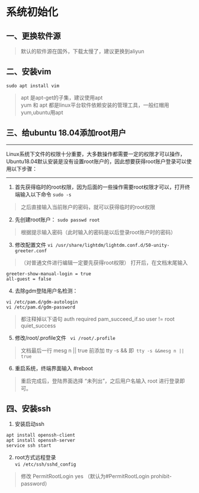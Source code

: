 # 系统初始化
## 一、更换软件源
> 默认的软件源在国外，下载太慢了，建议更换到aliyun
## 二、安装vim
``` sudo apt install vim  ```   
> apt 是apt-get的子集，建议使用apt  
> yum 和 apt 都是linux平台软件依赖安装的管理工具，一般红帽用yum,ubuntu用apt
## 三、给ubuntu 18.04添加root用户
***
Linux系统下文件的权限十分重要，大多数操作都需要一定的权限才可以操作，Ubuntu18.04默认安装是没有设置root账户的，因此想要获得root账户登录可以使用以下步骤：
***
1. 首先获得临时的root权限，因为后面的一些操作需要root权限才可以，打开终端输入以下命令
```sudo -s```
>之后直接输入当前账户的密码，就可以获得临时的root权限
2. 先创建root账户：
```sudo passwd root```
>根据提示输入密码（此时输入的密码是以后登录root账户时的密码）

3. 修改配置文件
```vi /usr/share/lightdm/lightdm.conf.d/50-unity-greeter.conf```
>（对普通文件进行编辑一定要先获得root权限）
打开后，在文档末尾输入
```
greeter-show-manual-login = true
all-guest = false
```
4. 去除gdm登陆用户名检测：
```
vi /etc/pam.d/gdm-autologin  
vi /etc/pam.d/gdm-password
```    
> 都注释掉以下语句 auth required pam_succeed_if.so user != root quiet_success  
5. 修改/root/.profile文件
``` vi /root/.profile```
>文档最后一行 mesg n || true 前添加  tty -s && 即``` tty -s &&mesg n || true```

6. 重启系统，终端界面输入 #reboot
>重启完成后，登陆界面选择 “未列出”，之后用户名输入 root 进行登录即可。
## 四、安装ssh
 1. 安装启动ssh
 ```
 apt install openssh-client   
 apt install openssh-server  
 service ssh start 
 ```
 2. root方式远程登录  
 ```vi /etc/ssh/sshd_config```
 > 修改 PermitRootLogin yes （默认为#PermitRootLogin prohibit-password）

